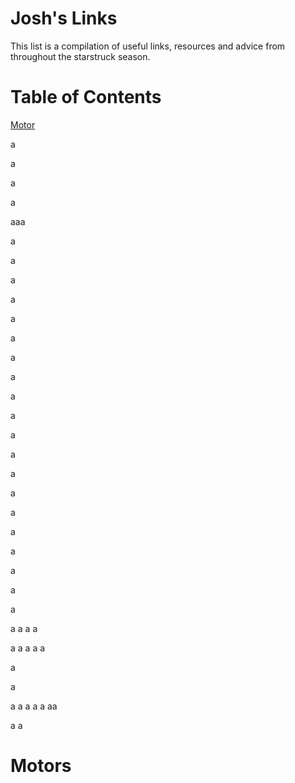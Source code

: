# Josh's Links

This list is a compilation of useful links, resources and advice from throughout the starstruck season.

# Table of Contents

[Motor](#Motors)

a

a

a

a

aaa

a

a

a

a

a

a

a

a

a

a

a

a

a

a

a

a

a

a

a

a



a
a
a
a

a
a
a
a
a


a

a

a
a
a
a
a
aa

a
a




# Motors
